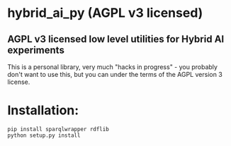 # hybrid_ai_py (AGPL v3 licensed)

## AGPL v3 licensed low level utilities for Hybrid AI experiments

This is a personal library, very much "hacks in progress" - you probably don't want to use this, but you can under the terms of the AGPL version 3 license.

# Installation:

    pip install sparqlwrapper rdflib
    python setup.py install
